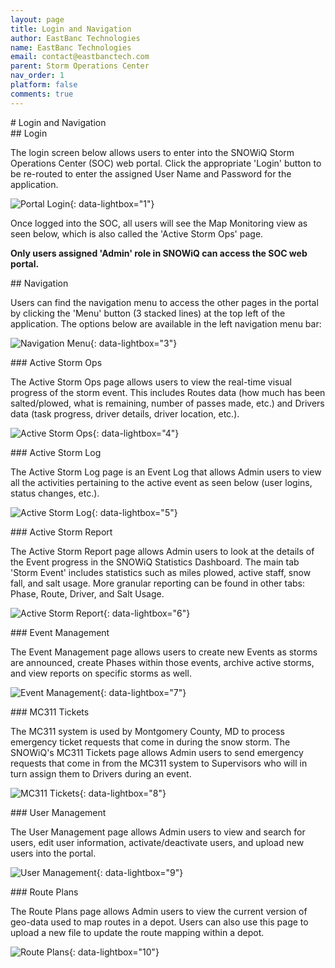 ```yaml
---
layout: page
title: Login and Navigation
author: EastBanc Technologies
name: EastBanc Technologies
email: contact@eastbanctech.com
parent: Storm Operations Center
nav_order: 1
platform: false
comments: true
---
```


<section id="Login-and-Navigation" markdown="1">
# Login and Navigation

<section id="Login" markdown="1">
## Login

The login screen below allows users to enter into the SNOWiQ Storm Operations Center (SOC) web portal. Click the appropriate 'Login' button to be re-routed to enter the assigned User Name and Password for the application.

![Portal Login](/images/soc/soc-login-and-navigation/portal-login.png){: data-lightbox="1"}

Once logged into the SOC, all users will see the Map Monitoring view as seen below, which is also called the 'Active Storm Ops' page.

**Only users assigned 'Admin' role in SNOWiQ can access the SOC web portal.**

</section>

<section id="Navigation" markdown="1">
## Navigation

Users can find the navigation menu to access the other pages in the portal by clicking the 'Menu' button (3 stacked lines) at the top left of the application. The options below are available in the left navigation menu bar:

![Navigation Menu](/images/soc/soc-login-and-navigation/navigation-menu.png){: data-lightbox="3"}

<section id="Active-Storm-Ops" markdown="1">
### Active Storm Ops

The Active Storm Ops page allows users to view the real-time visual progress of the storm event. This includes Routes data (how much has been salted/plowed, what is remaining, number of passes made, etc.) and Drivers data (task progress, driver details, driver location, etc.).

![Active Storm Ops](/images/soc/soc-login-and-navigation/home-page1.png){: data-lightbox="4"}
</section>

<section id="Active-Storm-Log" markdown="1">
### Active Storm Log

The Active Storm Log page is an Event Log that allows Admin users to view all the activities pertaining to the active event as seen below (user logins, status changes, etc.).

![Active Storm Log](/images/soc/soc-login-and-navigation/active-storm-log.png){: data-lightbox="5"}
</section>

<section id="Active-Storm-Report" markdown="1">
### Active Storm Report

The Active Storm Report page allows Admin users to look at the details of the Event progress in the SNOWiQ Statistics Dashboard. The main tab 'Storm Event' includes statistics such as miles plowed, active staff, snow fall, and salt usage. More granular reporting can be found in other tabs: Phase, Route, Driver, and Salt Usage.

![Active Storm Report](/images/soc/soc-login-and-navigation/active-storm-report.png){: data-lightbox="6"}
</section>

<section id="Event-Management" markdown="1">
### Event Management

The Event Management page allows users to create new Events as storms are announced, create Phases within those events, archive active storms, and view reports on specific storms as well.

![Event Management](/images/soc/soc-login-and-navigation/event-management.png){: data-lightbox="7"}
</section>

<section id="MC311-Tickets" markdown="1">
### MC311 Tickets

The MC311 system is used by Montgomery County, MD to process emergency ticket requests that come in during the snow storm. The SNOWiQ's MC311 Tickets page allows Admin users to send emergency requests that come in from the MC311 system to Supervisors who will in turn assign them to Drivers during an event.

![MC311 Tickets](/images/soc/soc-login-and-navigation/mc311-tickets.png){: data-lightbox="8"}
</section>

<section id="User-Management" markdown="1">
### User Management

The User Management page allows Admin users to view and search for users, edit user information, activate/deactivate users, and upload new users into the portal.

![User Management](/images/soc/soc-login-and-navigation/user-management.png){: data-lightbox="9"}
</section>

<section id="Route-Plans" markdown="1">
### Route Plans

The Route Plans page allows Admin users to view the current version of geo-data used to map routes in a depot. Users can also use this page to upload a new file to update the route mapping within a depot.

![Route Plans](/images/soc/soc-login-and-navigation/route-plans.png){: data-lightbox="10"}
</section>
</section>
</section>


